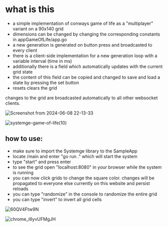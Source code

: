 # what is this 
- a simple implementation of conways game of life as a "multiplayer" variant on a 90x140 grid
- dimensions can be changed by changing the corresponding constants in appGameOfLife/app.go
- a new generation is generated on button press and broadcasted to every client
- there is a client-side implementation for a new generation loop with a variable interval (time in ms)  
- additionally there is a field which automatically updates with the current grid state
- the content of this field can be copied and changed to save and load a state by pressing the set button  
- resets clears the grid

changes to the grid are broadcasted automatically to all other websocket clients.

![Screenshot from 2024-06-08 22-13-33](https://github.com/NeutralUsername/Systemge-Sample-ConwaysGameOfLife/assets/39095721/304513a9-7659-47b7-a83b-1174476d41cf)


![systemge-game-of-life(10)](https://github.com/NeutralUsername/Systemge-Sample-ConwaysGameOfLife/assets/39095721/b6f9c94c-f8e6-4d5b-9c43-b8b044626413)



## how to use:  
- make sure to import the Systemge library to the SampleApp
- locate /main and enter "go run ." which will start the system
- type "start" and press enter 
- to see the grid open "localhost:8080" in your browser while the system is running
- you can now click grids to change the square color. changes will be propagated to everyone else currently on this website and persist reloads
- you can type "randomize" in the console to randomize the entire grid
- you can type "invert" to invert all grid cells


![60QV4Ftw9N](https://github.com/NeutralUsername/Systemge-Sample-ConwaysGameOfLife/assets/39095721/2f5b2d0c-65b4-4045-99da-b73d5727f160)


![chrome_i6yvUFMgJH](https://github.com/NeutralUsername/Systemge-Sample-ConwaysGameOfLife/assets/39095721/e220437f-a2c5-483f-a086-fb810827f419)


